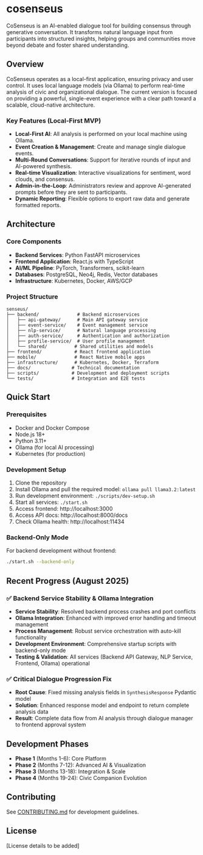 # cosenseus

CoSenseus is an AI-enabled dialogue tool for building consensus through generative conversation. It transforms natural language input from participants into structured insights, helping groups and communities move beyond debate and foster shared understanding.

## Overview

CoSenseus operates as a local-first application, ensuring privacy and user control. It uses local language models (via Ollama) to perform real-time analysis of civic and organizational dialogue. The current version is focused on providing a powerful, single-event experience with a clear path toward a scalable, cloud-native architecture.

### Key Features (Local-First MVP)

- **Local-First AI**: All analysis is performed on your local machine using Ollama.
- **Event Creation & Management**: Create and manage single dialogue events.
- **Multi-Round Conversations**: Support for iterative rounds of input and AI-powered synthesis.
- **Real-time Visualization**: Interactive visualizations for sentiment, word clouds, and consensus.
- **Admin-in-the-Loop**: Administrators review and approve AI-generated prompts before they are sent to participants.
- **Dynamic Reporting**: Flexible options to export raw data and generate formatted reports.

## Architecture

### Core Components

- **Backend Services**: Python FastAPI microservices
- **Frontend Application**: React.js with TypeScript
- **AI/ML Pipeline**: PyTorch, Transformers, scikit-learn
- **Databases**: PostgreSQL, Neo4j, Redis, Vector databases
- **Infrastructure**: Kubernetes, Docker, AWS/GCP

### Project Structure

```
senseus/
├── backend/              # Backend microservices
│   ├── api-gateway/      # Main API gateway service
│   ├── event-service/    # Event management service
│   ├── nlp-service/      # Natural language processing
│   ├── auth-service/     # Authentication and authorization
│   ├── profile-service/  # User profile management
│   └── shared/          # Shared utilities and models
├── frontend/            # React frontend application
├── mobile/              # React Native mobile apps
├── infrastructure/      # Kubernetes, Docker, Terraform
├── docs/               # Technical documentation
├── scripts/            # Development and deployment scripts
└── tests/              # Integration and E2E tests
```

## Quick Start

### Prerequisites

- Docker and Docker Compose
- Node.js 18+
- Python 3.11+
- Ollama (for local AI processing)
- Kubernetes (for production)

### Development Setup

1. Clone the repository
2. Install Ollama and pull the required model: `ollama pull llama3.2:latest`
3. Run development environment: `./scripts/dev-setup.sh`
4. Start all services: `./start.sh`
5. Access frontend: http://localhost:3000
6. Access API docs: http://localhost:8000/docs
7. Check Ollama health: http://localhost:11434

### Backend-Only Mode

For backend development without frontend:
```bash
./start.sh --backend-only
```

## Recent Progress (August 2025)

### ✅ Backend Service Stability & Ollama Integration
- **Service Stability**: Resolved backend process crashes and port conflicts
- **Ollama Integration**: Enhanced with improved error handling and timeout management
- **Process Management**: Robust service orchestration with auto-kill functionality
- **Development Environment**: Comprehensive startup scripts with backend-only mode
- **Testing & Validation**: All services (Backend API Gateway, NLP Service, Frontend, Ollama) operational

### ✅ Critical Dialogue Progression Fix
- **Root Cause**: Fixed missing analysis fields in `SynthesisResponse` Pydantic model
- **Solution**: Enhanced response model and endpoint to return complete analysis data
- **Result**: Complete data flow from AI analysis through dialogue manager to frontend approval system

## Development Phases

- **Phase 1** (Months 1-6): Core Platform
- **Phase 2** (Months 7-12): Advanced AI & Visualization
- **Phase 3** (Months 13-18): Integration & Scale
- **Phase 4** (Months 19-24): Civic Companion Evolution

## Contributing

See [CONTRIBUTING.md](./CONTRIBUTING.md) for development guidelines.

## License

[License details to be added] 